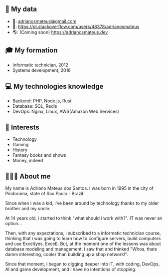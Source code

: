 
## 💾 My data
- 📧: adrianosmateus@gmail.com
- 🐛: https://pt.stackoverflow.com/users/48378/adrianosmateus
- 🌎: (Coming soon) https://adrianosmateus.dev

## 🎓 My formation
- Informatic technician, 2012
- Systems development, 2016

## 💻 My technologies knowledge
- Backend: PHP, Node.js, Rust
- Database: SQL, Redis
- DevOps: Nginx, Linux, AWS(Amazon Web Services)

## 🤔 Interests
- Technology
- Gaming
- History
- Fantasy books and shows
- Money, indeed
 
## 👨🏻‍🦲 About me

My name is Adriano Mateus dos Santos. I was born in 1995 in the city of Pindorama, state of Sao Paulo - Brazil.

Since when i was a kid, i've been around by technology thanks to my older brother and my uncle.

At 14 years old, i started to think "what should i work with?". IT was never an option...

Then, with any expectations, i subscribed to a informatic technician course, thinking that i was going to learn how to configure servers, build computers and use Excel(yes, Excel). But, at the moment one of the lessons was about database modeling and management, i saw that and thinked "Whoa, thats damm interesting, cooler than building up a shop network!".

Since that moment, i began to digging deeper into IT, with coding, DevOps, AI and game development, and i have no intentions of stopping.

